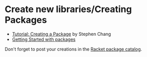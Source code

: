 # Create new libraries/Creating Packages

* [Tutorial: Creating a Package](https://blog.racket-lang.org/2017/10/tutorial-creating-a-package.html) by Stephen Chang
* [Getting Started with packages](https://docs.racket-lang.org/pkg/getting-started.html)

Don't forget to post your creations in the [Racket package catalog](https://pkgs.racket-lang.org/). 